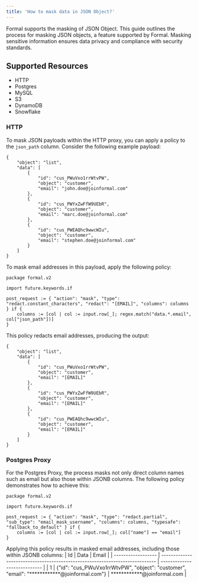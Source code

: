 ```yaml
---
title: 'How to mask data in JSON Object?'
---
```



<span className="page-description">Formal supports the masking of JSON Object.</span>
This guide outlines the process for masking JSON objects, a feature supported by Formal. Masking sensitive information ensures data privacy and compliance with security standards.

## Supported Resources
- HTTP
- Postgres
- MySQL
- S3
- DynamoDB
- Snowflake

### HTTP

To mask JSON payloads within the HTTP proxy, you can apply a policy to the `json_path` column. Consider the following example payload:
<!-- cSpell:ignore PWEA -->
```
{
    "object": "list",
    "data": [
        {
            "id": "cus_PWuVxo1rrWtvPW",
            "object": "customer",
            "email": "john.doe@joinformal.com"
        },
        {
            "id": "cus_PWYxZwFfW9UEbR",
            "object": "customer",
            "email": "marc.doe@joinformal.com"
        },
        {
            "id": "cus_PWEAQhc9wwcWIu",
            "object": "customer",
            "email": "stephen.doe@joinformal.com"
        }
    ]
}
```

To mask email addresses in this payload, apply the following policy:
```rego
package formal.v2

import future.keywords.if

post_request := { "action": "mask", "type": "redact.constant_characters", "redact": "[EMAIL]", "columns": columns } if {
    columns := [col | col := input.row[_]; regex.match("data.*.email", col["json_path"])]
}
```

This policy redacts email addresses, producing the output:
```
{
    "object": "list",
    "data": [
        {
            "id": "cus_PWuVxo1rrWtvPW",
            "object": "customer",
            "email": "[EMAIL]"
        },
        {
            "id": "cus_PWYxZwFfW9UEbR",
            "object": "customer",
            "email": "[EMAIL]"
        },
        {
            "id": "cus_PWEAQhc9wwcWIu",
            "object": "customer",
            "email": "[EMAIL]"
        }
    ]
}
```

### Postgres Proxy

For the Postgres Proxy, the process masks not only direct column names such as email but also those within JSONB columns. The following policy demonstrates how to achieve this:

```rego
package formal.v2

import future.keywords.if

post_request := { "action": "mask", "type": "redact.partial", "sub_type": "email_mask_username", "columns": columns, "typesafe": "fallback_to_default" } if {
    columns := [col | col := input.row[_]; col["name"] == "email"]
}
```

Applying this policy results in masked email addresses, including those within JSONB columns:
| Id                 | Data                                                                         | Email                        |
| ------------------ | ---------------------------------------------------------------------------- | ---------------------------- |
| 1   | \{"id": "cus_PWuVxo1rrWtvPW", "object": "customer", "email": "************@joinformal.com"\} | ************@joinformal.com  |
